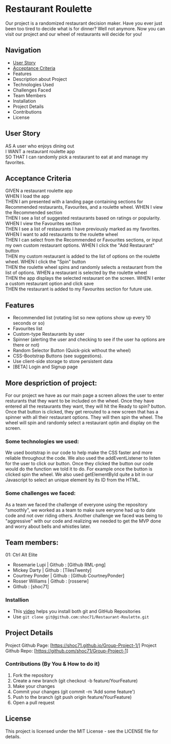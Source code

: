 # Restaurant Roulette

Our project is a randomized restaurant decision maker. Have you ever just been too tired to decide what is for dinner? Well not anymore. Now you can visit our project and our wheel of restaurants will decide for you!

## Navigation

- [User Story](https://github.com/shoc71/Restaurant-Roulette/ 'User Story')
- [Acceptance Criteria](https://github.com/shoc71/Restaurant-Roulette/ 'Acceptance Criteria')
- Features
- Description about Project
- Technologies Used
- Challenges Faced
- Team Members
- Installation
- Project Details
- Contributions
- License

## User Story

AS A user who enjoys dining out  
I WANT a restaurant roulette app  
SO THAT I can randomly pick a restaurant to eat at and manage my favorites.

## Acceptance Criteria

GIVEN a restaurant roulette app  
WHEN I load the app  
THEN I am presented with a landing page containing sections for Recommended restaurants, Favourites, and a roulette wheel.
WHEN I view the Recommended section  
THEN I see a list of suggested restaurants based on ratings or popularity.
WHEN I view the Favourites section  
THEN I see a list of restaurants I have previously marked as my favorites.
WHEN I want to add restaurants to the roulette wheel  
THEN I can select from the Recommended or Favourites sections, or input my own custom restaurant options.
WHEN I click the "Add Restaurant" button  
THEN my custom restaurant is added to the list of options on the roulette wheel.
WHEN I click the "Spin" button  
THEN the roulette wheel spins and randomly selects a restaurant from the list of options.
WHEN a restaurant is selected by the roulette wheel  
THEN the app displays the selected restaurant on the screen.
WHEN I enter a custom restaurant option and click save  
THEN the restaurant is added to my Favourites section for future use.

## Features

- Recommended list (rotating list so new options show up every 10 seconds or so)
- Favourites list
- Custom-type Restaurants by user
- Spinner (alerting the user and checking to see if the user ha options are there or not)
- Random Selector Button (Quick-pick without the wheel)
- CSS-Bootstrap Buttons (see suggestions).
- Use client-side storage to store persistent data
- [BETA] Login and Signup page

## More despriction of project:

For our project we have as our main page a screen allows the user to enter resturants that they want to be included on the wheel. Once they have entered all the restaurants they want, they will hit the Ready to spin? button. Once that button is clicked, they get rerouted to a new screen that has a spinner with all their restaurant options. They will then spin the wheel. The wheel will spin and randomly select a restaurant optin and display on the screen.

### Some technologies we used: 

We used bootstrap in our code to help make the CSS faster and more reliable throughout the code. We also used the addEventListener to listen for the user to click our button. Once they clicked the button our code would do the function we told it to do. For example once the button is clicked spin the wheel. We also used getElementById quite a bit in our Javascript to select an unique element by its ID from the HTML.

### Some challenges we faced:

As a team we faced the challenge of everyone using the repository "smoothly", we worked as a team to make sure eeryone had up to date code and not over riding others. Another challenge we faced was being to "aggressive" with our code and realizing we needed to get the MVP done and worry about bells and whistles later.

## Team members: 

01: Ctrl Alt Elite
   * Rosemarie Lupi | Github : [Github RML-png]
   * Mickey Darty | Github : [TilesTwenty]
   * Courtney Ponder | Github : [Github CourtneyPonder]
   * Rosser Williams | Github : [rosserw]
   * Github : [shoc71]

### Installion
-  This [video]([url](https://www.youtube.com/watch?v=YXXp_ht4pwQ)) helps you install both git and GitHub Repositories
-  Use ```git clone git@github.com:shoc71/Restaurant-Roulette.git```

## Project Details

Project Github Page: [https://shoc71.github.io/Group-Project-1/]
Project Github Repo: [https://github.com/shoc71/Group-Project-1]

### Contributions (By You & How to do it)
  1. Fork the repository
  2. Create a new branch (git checkout -b feature/YourFeature)
  3. Make your changes
  4. Commit your changes (git commit -m 'Add some feature')
  5. Push to the branch (git push origin feature/YourFeature)
  6. Open a pull request

## License
This project is licensed under the MIT License - see the LICENSE file for details.
